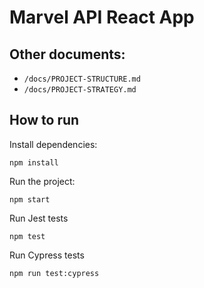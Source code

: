 # Marvel API React App

## Other documents:
* `/docs/PROJECT-STRUCTURE.md`
* `/docs/PROJECT-STRATEGY.md`

## How to run

Install dependencies:

```shell
npm install
```

Run the project:   

```shell
npm start
```

Run Jest tests

```shell
npm test
```

Run Cypress tests

```shell
npm run test:cypress
```
